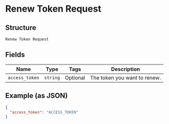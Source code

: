
# Renew Token Request

## Structure

`Renew Token Request`

## Fields

| Name | Type | Tags | Description |
|  --- | --- | --- | --- |
| `access_token` | `string` | Optional | The token you want to renew. |

## Example (as JSON)

```json
{
  "access_token": "ACCESS_TOKEN"
}
```

